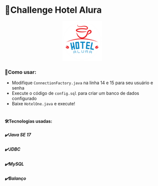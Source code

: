 # 🏤Challenge Hotel Alura

<p align="center">
     <img height="130" src="bin/assets/imagens/aH-150px.png">
 </p>


### 📍Como usar:
- Modifique ```ConnectionFactory.java``` na linha 14 e 15 para seu usuário e senha
- Execute o código de ```config.sql``` para criar um banco de dados configurado
- Baixe ```HotelOne.java``` e execute!

#
 
#### 🛠Tecnologias usadas:
<h5>✔️<strong>Java SE 17</strong></h5>
  
<h5>✔️<strong>JDBC</strong></h5>

<h5>✔️<strong>MySQL</strong></h5>

<h5>✔️<strong>Balanço</strong></h5>
